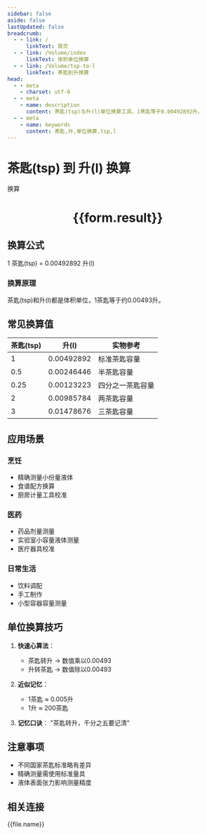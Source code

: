 ```yaml
---
sidebar: false
aside: false
lastUpdated: false
breadcrumb:
  - - link: /
      linkText: 首页
  - - link: /Volume/index
      linkText: 体积单位换算
  - - link: /Volume/tsp-to-l
      linkText: 茶匙到升换算
head:
  - - meta
    - charset: utf-8
  - - meta
    - name: description
      content: 茶匙(tsp)与升(l)单位换算工具，1茶匙等于0.00492892升。
  - - meta
    - name: keywords
      content: 茶匙,升,单位换算,tsp,l
---
```


# 茶匙(tsp) 到 升(l) 换算

<script setup>
import { onMounted, reactive, inject ,ref  } from 'vue'
import { NButton,NForm ,NFormItem,NInput,NInputNumber,NSelect,NCard,useMessage ,NGrid ,NGi } from 'naive-ui'
import { defineClientComponent } from 'vitepress'
import { Volume } from '../files';

const convert = inject('convert')
const formRef = ref(null);
const rules = {
  number:{
    required: true,
    type: 'number',
    trigger: "blur"
  }
}
const form = reactive({
  number:null,
  result:'',
  title:'茶匙(tsp)到升(l)换算'
})

const convertHandler = (e) => {
  e.preventDefault();
  formRef.value?.validate((errors)=>{
    if (!errors) {
      form.result = `${form.number} tsp = ${convert(form.number).from('tsp').to('l')} l`
    }
  })
}
</script>

<n-form size="large" :model="form" ref='formRef' :rules="rules">
  <n-form-item label="数值" path="number">
    <n-input-number size="large" style="width:100%" :min="0" v-model:value="form.number" placeholder="请输入茶匙数值" />
  </n-form-item>
  <n-form-item>
    <n-button type="info" style="width:100%" @click="convertHandler">换算</n-button>
  </n-form-item>
</n-form>
<n-card embedded :bordered="false" hoverable>
  <div style="text-align:center">
    <h1>{{form.result}}</h1>
  </div>
</n-card>

## 换算公式
1 茶匙(tsp) = 0.00492892 升(l)

### 换算原理
茶匙(tsp)和升(l)都是体积单位，1茶匙等于约0.00493升。

## 常见换算值
| 茶匙(tsp) | 升(l) | 实物参考                 |
|-----------|-------|--------------------------|
| 1         | 0.00492892 | 标准茶匙容量              |
| 0.5       | 0.00246446 | 半茶匙容量                |
| 0.25      | 0.00123223 | 四分之一茶匙容量          |
| 2         | 0.00985784 | 两茶匙容量                |
| 3         | 0.01478676 | 三茶匙容量                |

## 应用场景
### 烹饪
- 精确测量小份量液体
- 食谱配方换算
- 厨房计量工具校准

### 医药
- 药品剂量测量
- 实验室小容量液体测量
- 医疗器具校准

### 日常生活
- 饮料调配
- 手工制作
- 小型容器容量测量

## 单位换算技巧
1. **快速心算法**：
   - 茶匙转升 → 数值乘以0.00493
   - 升转茶匙 → 数值除以0.00493

2. **近似记忆**：
   - 1茶匙 ≈ 0.005升
   - 1升 ≈ 200茶匙

3. **记忆口诀**：
   "茶匙转升，千分之五要记清"

## 注意事项
- 不同国家茶匙标准略有差异
- 精确测量需使用标准量具
- 液体表面张力影响测量精度

## 相关连接
<n-grid x-gap="12" :cols="2">
  <n-gi v-for="(file, index) in Volume" :key="index">
    <n-button
      text
      tag="a"
      :href="file.path"
      type="info"
    >
      {{file.name}}
    </n-button>
  </n-gi>
</n-grid>